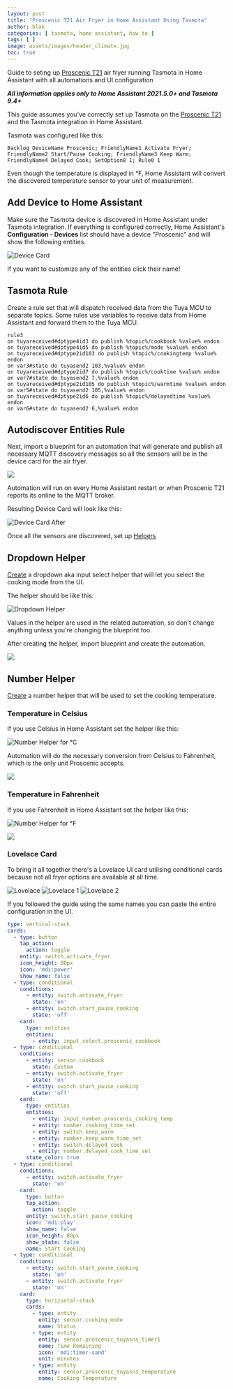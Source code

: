 ```yaml
---
layout: post
title: "Proscenic T21 Air Fryer in Home Assistant Using Tasmota"
author: blak
categories: [ tasmota, home assistant, how to ]
tags: [ ]
image: assets/images/header_climate.jpg
toc: true
---
```


Guide to seting up [Proscenic T21](https://templates.blakadder.com/proscenic_T21.html) air fryer running Tasmota in Home Assistant with all automations and UI configuration

***All information applies only to Home Assistant 2021.5.0+ and Tasmota 9.4+***

This guide assumes you've correctly set up Tasmota on the [Proscenic T21](https://templates.blakadder.com/proscenic_T21.html) and the Tasmota integration in Home Assistant.

Tasmota was configured like this:

```console
Backlog DeviceName Proscenic; FriendlyName1 Activate Fryer; FriendlyName2 Start/Pause Cooking; FriendlyName3 Keep Warm; FriendlyName4 Delayed Cook; SetOption8 1; Rule0 1
```

Even though the temperature is displayed in °F, Home Assistant will convert the discovered temperature sensor to your unit of measurement.

## Add Device to Home Assistant
Make sure the Tasmota device is discovered in Home Assistant under Tasmota integration. If everything is configured correctly, Home Assistant's **Configuration - Devices** list should have a device "Proscenic" and will show the following entities.

![Device Card](/assets/images/proscenic/device_card_before.jpg)

If you want to customize any of the entities click their name!

## Tasmota Rule
Create a rule set that will dispatch received data from the Tuya MCU to separate topics. Some rules use variables to receive data from Home Assistant and forward them to the Tuya MCU.

```console
rule3 
on tuyareceived#dptype4id3 do publish %topic%/cookbook %value% endon 
on tuyareceived#dptype4id5 do publish %topic%/mode %value% endon 
on tuyareceived#dptype2id103 do publish %topic%/cookingtemp %value% endon 
on var3#state do tuyasend2 103,%value% endon 
on tuyareceived#dptype2id7 do publish %topic%/cooktime %value% endon 
on var7#state do tuyasend2 7,%value% endon 
on tuyareceived#dptype2id105 do publish %topic%/warmtime %value% endon 
on var5#state do tuyasend2 105,%value% endon 
on tuyareceived#dptype2id6 do publish %topic%/delayedtime %value% endon 
on var6#state do tuyasend2 6,%value% endon 
```

## Autodiscover Entities Rule

Next, import a blueprint for an automation that will generate and publish all necessary MQTT discovery messages so all the sensors will be in the device card for the air fryer.

<a href="https://my.home-assistant.io/redirect/blueprint_import/?blueprint_url=https://github.com/tasmota/blueprints/blob/main/discovery-proscenic-t21.yaml" title="Import Proscenic T21 Discovery "><img loading="lazy" src="/assets/blueprint_import.svg"></a>

Automation will run on every Home Assistant restart or when Proscenic T21 reports its online to the MQTT broker.

Resulting Device Card will look like this:

![Device Card After](/assets/images/proscenic/device_card_after.jpg)

Once all the sensors are discovered, set up [Helpers](https://my.home-assistant.io/redirect/helpers)

## Dropdown Helper

[Create](https://my.home-assistant.io/redirect/helpers) a dropdown aka input select helper that will let you select the cooking mode from the UI. 

The helper should be like this:

![Dropdown Helper](/assets/images/proscenic/input_select.jpg)

Values in the helper are used in the related automation, so don't change anything unless you're changing the blueprint too.

After creating the helper, import blueprint and create the automation.

<a href="https://my.home-assistant.io/redirect/blueprint_import/?blueprint_url=https://github.com/tasmota/blueprints/blob/main/proscenic_t21_cookbook.yaml" title="Import Proscenic T21 Cookbook"><img loading="lazy" src="/assets/blueprint_import.svg"></a>

## Number Helper

[Create](https://my.home-assistant.io/redirect/helpers) a number helper that will be used to set the cooking temperature. 

### Temperature in Celsius
If you use Celsius in Home Assistant set the helper like this: 

![Number Helper for °C](/assets/images/proscenic/input_number.jpg)

Automation will do the necessary conversion from Celsius to Fahrenheit, which is the only unit Proscenic accepts.

<a href="https://my.home-assistant.io/redirect/blueprint_import/?blueprint_url=https://github.com/tasmota/blueprints/blob/main/proscenic_t21_cooking_temperature_celsius.yaml" title="Import Proscenic T21 Cookbook in °C"><img loading="lazy" src="/assets/blueprint_import.svg"></a>

### Temperature in Fahrenheit

If you use Fahrenheit in Home Assistant set the helper like this: 

![Number Helper for °F](/assets/images/proscenic/input_number_fahrenheit.jpg)

<a href="https://my.home-assistant.io/redirect/blueprint_import/?blueprint_url=https://github.com/tasmota/blueprints/blob/main/proscenic_t21_cooking_temperature.yaml" title="Import Proscenic T21 Cookbook in °F"><img loading="lazy" src="/assets/blueprint_import.svg"></a>

### Lovelace Card

To bring it all together there's a Lovelace UI card utilising conditional cards because not all fryer options are available at all time.

![Lovelace ](/assets/images/proscenic/lovelace0.jpg)
![Lovelace 1](/assets/images/proscenic/lovelace1.jpg)
![Lovelace 2](/assets/images/proscenic/lovelace2.jpg)

If you followed the guide using the same names you can paste the entire configuration in the UI.

```yaml
type: vertical-stack
cards:
  - type: button
    tap_action:
      action: toggle
    entity: switch.activate_fryer
    icon_height: 80px
    icon: 'mdi:power'
    show_name: false
  - type: conditional
    conditions:
      - entity: switch.activate_fryer
        state: 'on'
      - entity: switch.start_pause_cooking
        state: 'off'
    card:
      type: entities
      entities:
        - entity: input_select.proscenic_cookbook
  - type: conditional
    conditions:
      - entity: sensor.cookbook
        state: Custom
      - entity: switch.activate_fryer
        state: 'on'
      - entity: switch.start_pause_cooking
        state: 'off'
    card:
      type: entities
      entities:
        - entity: input_number.proscenic_cooking_temp
        - entity: number.cooking_time_set
        - entity: switch.keep_warm
        - entity: number.keep_warm_time_set
        - entity: switch.delayed_cook
        - entity: number.delayed_cook_time_set
      state_color: true
  - type: conditional
    conditions:
      - entity: switch.activate_fryer
        state: 'on'
    card:
      type: button
      tap_action:
        action: toggle
      entity: switch.start_pause_cooking
      icon: 'mdi:play'
      show_name: false
      icon_height: 80px
      show_state: false
      name: Start Cooking
  - type: conditional
    conditions:
      - entity: switch.start_pause_cooking
        state: 'on'
      - entity: switch.activate_fryer
        state: 'on'
    card:
      type: horizontal-stack
      cards:
        - type: entity
          entity: sensor.cooking_mode
          name: Status
        - type: entity
          entity: sensor.proscenic_tuyasns_timer1
          name: Time Remaining
          icon: 'mdi:timer-sand'
          unit: minutes
        - type: entity
          entity: sensor.proscenic_tuyasns_temperature
          name: Cooking Temperature
```
